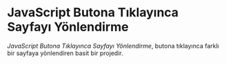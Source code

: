# JavaScript Butona Tıklayınca Sayfayı Yönlendirme

*JavaScript Butona Tıklayınca Sayfayı Yönlendirme*, butona tıklayınca farklı bir sayfaya yönlendiren basit bir projedir.